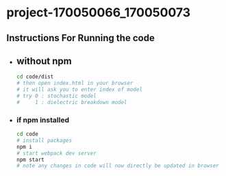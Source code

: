 # project-170050066_170050073



## Instructions For Running the code ##



* ## without npm ##
    ```bash
    cd code/dist
    # then open index.html in your browser
    # it will ask you to enter index of model
    # try 0 : stochastic model
    #     1 : dielectric breakdown model 
    ```
* ### if npm installed ###
    ```bash
    cd code
    # install packages
    npm i
    # start webpack dev server
    npm start
    # note any changes in code will now directly be updated in browser
    ```